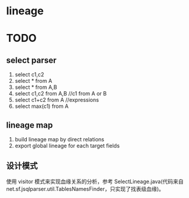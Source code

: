 # lineage

# TODO

## select parser

1. select c1,c2
2. select * from A
3. select * from A,B
4. select c1,c2 from A,B //c1 from A or B
5. select c1+c2 from A //expressions
6. select max(c1) from A

## lineage map

1. build lineage map by direct relations
2. export global lineage for each target fields

## 设计模式

使用 visitor 模式来实现血缘关系的分析，参考 SelectLineage.java(代码来自 net.sf.jsqlparser.util.TablesNamesFinder，只实现了找表级血缘)。
